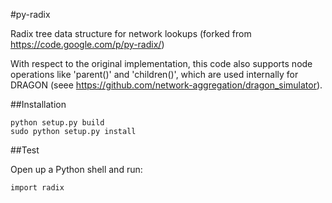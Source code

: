 #py-radix

Radix tree data structure for network lookups (forked from https://code.google.com/p/py-radix/)

With respect to the original implementation, this code also supports node operations like 'parent()' and 'children()', which are used internally for DRAGON (seee https://github.com/network-aggregation/dragon_simulator).

##Installation
```
python setup.py build
sudo python setup.py install
```

##Test

Open up a Python shell and run:
```
import radix
```
